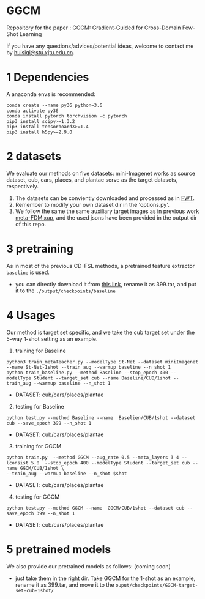 # GGCM
Repository for the paper : 
GGCM: Gradient-Guided for Cross-Domain Few-Shot Learning

If you have any questions/advices/potential ideas, welcome to contact me by huisiqi@stu.xjtu.edu.cn.


# 1 Dependencies
A anaconda envs is recommended:
```
conda create --name py36 python=3.6
conda activate py36
conda install pytorch torchvision -c pytorch
pip3 install scipy>=1.3.2
pip3 install tensorboardX>=1.4
pip3 install h5py>=2.9.0
```

# 2 datasets
We evaluate our methods on five datasets: mini-Imagenet works as source dataset, cub, cars, places, and plantae serve as the target datasets, respectively. 
1. The datasets can be conviently downloaded and processed as in [FWT](https://github.com/hytseng0509/CrossDomainFewShot).
2. Remember to modify your own dataset dir in the 'options.py'.
3. We follow the same the same auxiliary target images as in previous work [meta-FDMixup](https://github.com/lovelyqian/Meta-FDMixup), and the used jsons have been provided in the output dir of this repo.

# 3 pretraining
As in most of the previous CD-FSL methods, a pretrained feature extractor `baseline`   is used.
- you can directly download it from [this link](https://drive.google.com/file/d/1iYu3lvYDixVNPYjmyi0MON8-X3aRN4n2/view), rename it as 399.tar, and put it to the `./output/checkpoints/baseline` 

# 4 Usages
Our method is target set specific, and we take the cub target set under the 5-way 1-shot setting as an example.

1. training for Baseline
```
python3 train_metaTeacher.py --modelType St-Net --dataset miniImagenet --name St-Net-1shot --train_aug --warmup baseline --n_shot 1
python train_baseline.py --method Baseline --stop_epoch 400 --modelType Student --target_set cub --name Baseline/CUB/1shot --train_aug --warmup baseline --n_shot 1
```
- DATASET: cub/cars/places/plantae  

2. testing for Baseline
```
python test.py --method Baseline --name  Baselien/CUB/1shot --dataset cub --save_epoch 399 --n_shot 1
```
- DATASET: cub/cars/places/plantae
  
3. training for GGCM
```
python train.py  --method GGCM --aug_rate 0.5 --meta_layers 3 4 --lconsist 5.0  --stop_epoch 400 --modelType Student --target_set cub --name GGCM/CUB/1shot \
--train_aug --warmup baseline --n_shot $shot
```
- DATASET: cub/cars/places/plantae  

4. testing for GGCM
```
python test.py --method GGCM --name  GGCM/CUB/1shot --dataset cub --save_epoch 399 --n_shot 1
```
- DATASET: cub/cars/places/plantae  


# 5 pretrained models
We also provide our pretrained models as follows: (coming soon)

- just take them in the right dir. Take GGCM for the 1-shot as an example, rename it as 399.tar, and move it to the `ouput/checkpoints/GGCM-target-set-cub-1shot/`
